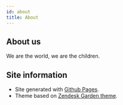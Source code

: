 ```yaml
---
id: about
title: About
---
```


## About us

We are the world, we are the children.

## Site information

- Site generated with [Github Pages](https://pages.github.com).
- Theme based on [Zendesk Garden theme](https://github.com/zendesk/jekyll-theme-zendesk-garden).
